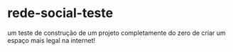 # rede-social-teste

um teste de construção de um projeto completamente do zero de criar um espaço mais legal na internet!
